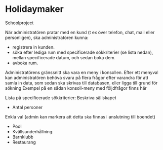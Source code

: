 # Holidaymaker

Schoolproject

När administratören pratar med en kund (t ex över telefon, chat, mail eller personligen), ska administratören kunna:
- registrera in kunden.
- söka efter lediga rum med specificerade sökkriterier (se lista nedan), mellan specificerade datum,
och sedan boka dem.
- avboka rum.

Administratörens gränssnitt ska vara en meny i konsollen.
Efter ett menyval kan administratören behöva svara på flera frågor efter varandra för att samla in data, som sedan ska skrivas till databasen, eller ligga till grund för sökning Exempel på en sådan konsoll-meny med följdfrågor finns här

Lista på specificerade sökkriterier:
Beskriva sällskapet
- Antal personer

Enkla val (admin kan markera att detta ska finnas i anslutning till boendet)
- Pool
- Kvällsunderhållning
- Barnklubb
- Restaurang
